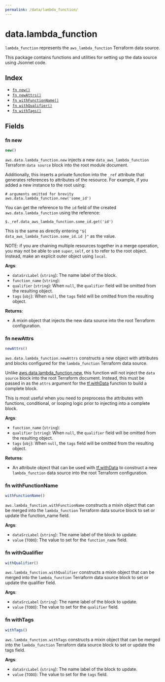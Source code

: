 ```yaml
---
permalink: /data/lambda_function/
---
```


# data.lambda_function

`lambda_function` represents the `aws_lambda_function` Terraform data source.



This package contains functions and utilities for setting up the data source using Jsonnet code.


## Index

* [`fn new()`](#fn-new)
* [`fn newAttrs()`](#fn-newattrs)
* [`fn withFunctionName()`](#fn-withfunctionname)
* [`fn withQualifier()`](#fn-withqualifier)
* [`fn withTags()`](#fn-withtags)

## Fields

### fn new

```ts
new()
```


`aws.data.lambda_function.new` injects a new `data_aws_lambda_function` Terraform `data source`
block into the root module document.

Additionally, this inserts a private function into the `_ref` attribute that generates references to attributes of the
resource. For example, if you added a new instance to the root using:

    # arguments omitted for brevity
    aws.data.lambda_function.new('some_id')

You can get the reference to the `id` field of the created `aws.data.lambda_function` using the reference:

    $._ref.data_aws_lambda_function.some_id.get('id')

This is the same as directly entering `"${ data_aws_lambda_function.some_id.id }"` as the value.

NOTE: if you are chaining multiple resources together in a merge operation, you may not be able to use `super`, `self`,
or `$` to refer to the root object. Instead, make an explicit outer object using `local`.

**Args**:
  - `dataSrcLabel` (`string`): The name label of the block.
  - `function_name` (`string`): 
  - `qualifier` (`string`):  When `null`, the `qualifier` field will be omitted from the resulting object.
  - `tags` (`obj`):  When `null`, the `tags` field will be omitted from the resulting object.

**Returns**:
- A mixin object that injects the new data source into the root Terraform configuration.


### fn newAttrs

```ts
newAttrs()
```


`aws.data.lambda_function.newAttrs` constructs a new object with attributes and blocks configured for the `lambda_function`
Terraform data source.

Unlike [aws.data.lambda_function.new](#fn-lambdafunctionnew), this function will not inject the `data source`
block into the root Terraform document. Instead, this must be passed in as the `attrs` argument for the
[tf.withData](https://github.com/tf-libsonnet/core/tree/main/docs#fn-withdata) function to build a complete block.

This is most useful when you need to preprocess the attributes with functions, conditional, or looping logic prior to
injecting into a complete block.

**Args**:
  - `function_name` (`string`): 
  - `qualifier` (`string`):  When `null`, the `qualifier` field will be omitted from the resulting object.
  - `tags` (`obj`):  When `null`, the `tags` field will be omitted from the resulting object.

**Returns**:
  - An attribute object that can be used with [tf.withData](https://github.com/tf-libsonnet/core/tree/main/docs#fn-withdata) to construct a new `lambda_function` data source into the root Terraform configuration.


### fn withFunctionName

```ts
withFunctionName()
```

`aws.lambda_function.withFunctionName` constructs a mixin object that can be merged into the `lambda_function`
Terraform data source block to set or update the function_name field.



**Args**:
  - `dataSrcLabel` (`string`): The name label of the block to update.
  - `value` (`TODO`): The value to set for the `function_name` field.


### fn withQualifier

```ts
withQualifier()
```

`aws.lambda_function.withQualifier` constructs a mixin object that can be merged into the `lambda_function`
Terraform data source block to set or update the qualifier field.



**Args**:
  - `dataSrcLabel` (`string`): The name label of the block to update.
  - `value` (`TODO`): The value to set for the `qualifier` field.


### fn withTags

```ts
withTags()
```

`aws.lambda_function.withTags` constructs a mixin object that can be merged into the `lambda_function`
Terraform data source block to set or update the tags field.



**Args**:
  - `dataSrcLabel` (`string`): The name label of the block to update.
  - `value` (`TODO`): The value to set for the `tags` field.
